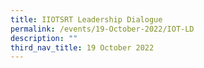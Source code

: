 ```yaml
---
title: IIOTSRT Leadership Dialogue
permalink: /events/19-October-2022/IOT-LD
description: ""
third_nav_title: 19 October 2022
---
```

